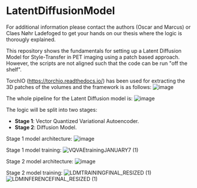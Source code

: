 # LatentDiffusionModel

For additional information please contact the authors (Oscar and Marcus) or Claes Nøhr Ladefoged to get your hands on our thesis where the logic is thorougly explained. 

This repository shows the fundamentals for setting up a Latent Diffusion Model for Style-Transfer in PET imaging using a patch based approach. However, the scripts are not aligned such that the code can be run "off the shelf".

TorchIO (https://torchio.readthedocs.io/) has been used for extracting the 3D patches of the volumes and the framework is as follows:
![image](https://github.com/user-attachments/assets/52a8979e-4d58-42e8-985d-9b8b85dbf5c3)



The whole pipeline for the Latent Diffusion model is:
![image](https://github.com/user-attachments/assets/7b81fd72-8e87-40bb-9b5b-ce03cbec31ab)



The logic will be split into two stages:

- **Stage 1**: Vector Quantized Variational Autoencoder.
- **Stage 2**: Diffusion Model.

Stage 1 model architecture:
![image](https://github.com/user-attachments/assets/f201768f-ea4a-4ce3-84ea-7575c4b91080)


Stage 1 model training:
![VQVAEtrainingJANUARY7 (1)](https://github.com/user-attachments/assets/a61b4c0f-2029-4d0d-b2ff-589fd10c2749)



Stage 2 model architecture:
![image](https://github.com/user-attachments/assets/479569ab-0eff-48c8-891e-4cd91e0edfcb)


Stage 2 model training:
![LDMTRAININGFINAL_RESIZED (1)](https://github.com/user-attachments/assets/81c7edae-b917-47ba-acef-693c40a3d6de)
![LDMINFERENCEFINAL_RESIZED (1)](https://github.com/user-attachments/assets/cef3e387-2b5f-4d3c-8c76-7e2aa3a06f0d)














